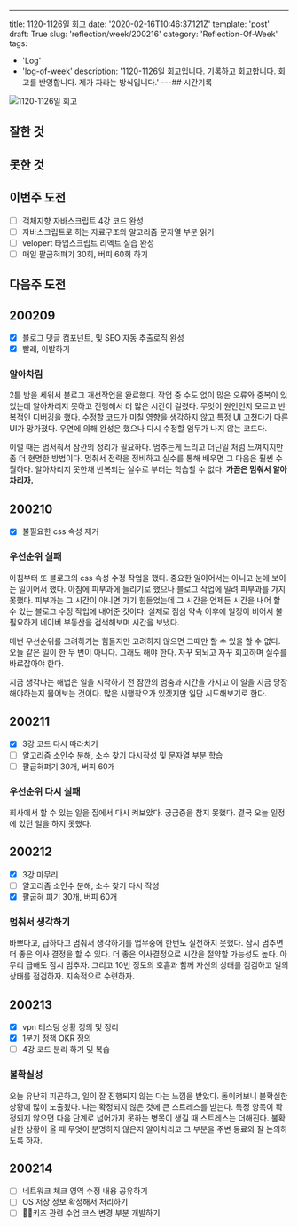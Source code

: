 ---
title: 1120-1126일 회고
date: '2020-02-16T10:46:37.121Z'
template: 'post'
draft: True
slug: 'reflection/week/200216'
category: 'Reflection-Of-Week'
tags:
  - 'Log'
  - 'log-of-week'
description: '1120-1126일 회고입니다. 기록하고 회고합니다. 회고를 반영합니다. 제가 자라는 방식입니다.'
---## 시간기록

![1120-1126일 회고](https://i.imgur.com/)

## 잘한 것

## 못한 것

## 이번주 도전

- [ ] 객체지향 자바스크립트 4강 코드 완성
- [ ] 자바스크립트로 하는 자료구조와 알고리즘 문자열 부분 읽기
- [ ] velopert 타입스크립트 리엑트 실습 완성
- [ ] 매일 팔굽혀펴기 30회, 버피 60회 하기

## 다음주 도전

## 200209

- [x] 블로그 댓글 컴포넌트, 및 SEO 자동 추출로직 완성
- [x] 빨래, 이발하기

### 알아차림

2틀 밤을 세워서 블로그 개선작업을 완료했다. 작업 중 수도 없이 많은 오류와 중복이 있었는데 알아차리지 못하고 진행해서 더 많은 시간이 걸렸다. 무엇이 원인인지 모르고 반복적인 디버깅을 했다. 수정할 코드가 미칠 영향을 생각하지 않고 특정 UI 고쳤다가 다른 UI가 망가졌다. 우연에 의해 완성은 했으나 다시 수정할 엄두가 나지 않는 코드다.

이럴 때는 멈서춰서 잠깐의 정리가 필요하다. 멈추는게 느리고 더딘일 처럼 느껴지지만 좀 더 현명한 방법이다. 멈춰서 전략을 정비하고 실수를 통해 배우면 그 다음은 훨씬 수월하다. 알아차리지 못한채 반복되는 실수로 부터는 학습할 수 없다. **가끔은 멈춰서 알아차리자.**

## 200210

- [x] 불필요한 css 속성 제거

### 우선순위 실패

아침부터 또 블로그의 css 속성 수정 작업을 했다. 중요한 일이어서는 아니고 눈에 보이는 일이어서 했다. 아침에 피부과에 들리기로 했으나 블로그 작업에 밀려 피부과를 가지 못했다. 피부과는 그 시간이 아니면 가기 힘들었는데 그 시간을 언제든 시간을 내어 할 수 있는 블로그 수정 작업에 내어준 것이다. 실제로 점심 약속 이후에 일정이 비어서 불필요하게 네이버 부동산을 검색해보며 시간을 보냈다.

매번 우선순위를 고려하기는 힘들지만 고려하지 않으면 그때만 할 수 있을 할 수 없다. 오늘 같은 일이 한 두 번이 아니다. 그래도 해야 한다. 자꾸 되뇌고 자꾸 회고하며 실수를 바로잡아야 한다.

지금 생각나는 해법은 일을 시작하기 전 잠깐의 멈춤과 시간을 가지고 이 일을 지금 당장해야하는지 물어보는 것이다. 많은 시행착오가 있겠지만 일단 시도해보기로 한다.

## 200211

- [x] 3강 코드 다시 따라치기
- [ ] 알고리즘 소인수 분해, 소수 찾기 다시작성 및 문자열 부분 학습
- [ ] 팔굽혀펴기 30개, 버피 60개

### 우선순위 다시 실패

회사에서 할 수 있는 일을 집에서 다시 켜보았다. 궁금중을 참지 못했다. 결국 오늘 일정에 있던 일을 하지 못했다.

## 200212

- [x] 3강 마무리
- [ ] 알고리즘 소인수 분해, 소수 찾기 다시 작성
- [x] 팔굽혀 펴기 30개, 버피 60개

### 멈춰서 생각하기

바쁘다고, 급하다고 멈춰서 생각하기를 업무중에 한번도 실천하지 못했다. 잠시 멈추면 더 좋은 의사 결정을 할 수 있다. 더 좋은 의사결정으로 시간을 절약할 가능성도 높다. 아무리 급해도 잠시 멈추자. 그리고 10번 정도의 호흡과 함께 자신의 상태를 점검하고 일의 상태를 점검하자. 지속적으로 수련하자.

## 200213

- [x] vpn 테스팅 상황 정의 및 정리
- [x] 1분기 정책 OKR 정의
- [ ] 4강 코드 분리 하기 및 복습 

### 불확실성 
오늘 유난히 피곤하고, 일이 잘 진행되지 않는 다는 느낌을 받았다. 돌이켜보니 불확실한 상황에 많이 노출됬다. 나는 확정되지 않은 것에 큰 스트레스를 받는다. 특정 항목이 확정되지 않으면 다음 단계로 넘어가지 못하는 병목이 생길 때 스트레스는 더해진다. 불확실한 상황이 올 때 무엇이 분명하지 않은지 알아차리고 그 부분을 주변 동료와 잘 논의하도록 하자. 

## 200214
- [ ] 네트워크 체크 영역 수정 내용 공유하기 
- [ ] OS 저장 정보 확정해서 처리하기 
- [ ] 키즈 관련 수업 코스 변경 부분 개발하기